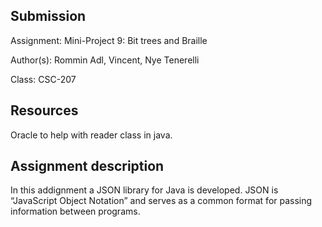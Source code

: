 ## Submission

Assignment: Mini-Project 9: Bit trees and Braille 

Author(s): Rommin Adl, Vincent, Nye Tenerelli

Class: CSC-207


## Resources

Oracle to help with reader class in java.


## Assignment description

In this addignment a JSON library for Java is developed. JSON is “JavaScript Object Notation” and serves as a common format for passing information between programs. 
